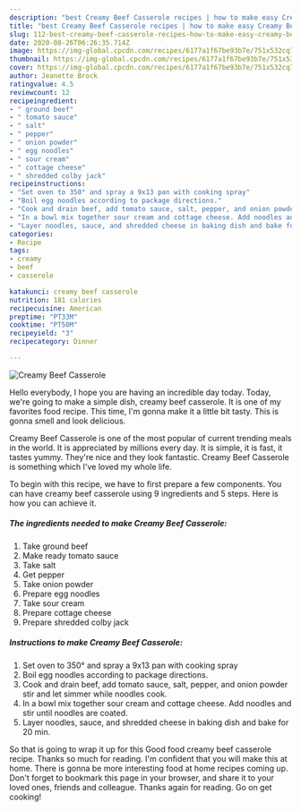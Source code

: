 ```yaml
---
description: "best Creamy Beef Casserole recipes | how to make easy Creamy Beef Casserole"
title: "best Creamy Beef Casserole recipes | how to make easy Creamy Beef Casserole"
slug: 112-best-creamy-beef-casserole-recipes-how-to-make-easy-creamy-beef-casserole
date: 2020-08-26T06:26:35.714Z
image: https://img-global.cpcdn.com/recipes/6177a1f67be93b7e/751x532cq70/creamy-beef-casserole-recipe-main-photo.jpg
thumbnail: https://img-global.cpcdn.com/recipes/6177a1f67be93b7e/751x532cq70/creamy-beef-casserole-recipe-main-photo.jpg
cover: https://img-global.cpcdn.com/recipes/6177a1f67be93b7e/751x532cq70/creamy-beef-casserole-recipe-main-photo.jpg
author: Jeanette Brock
ratingvalue: 4.5
reviewcount: 12
recipeingredient:
- " ground beef"
- " tomato sauce"
- " salt"
- " pepper"
- " onion powder"
- " egg noodles"
- " sour cream"
- " cottage cheese"
- " shredded colby jack"
recipeinstructions:
- "Set oven to 350° and spray a 9x13 pan with cooking spray"
- "Boil egg noodles according to package directions."
- "Cook and drain beef, add tomato sauce, salt, pepper, and onion powder stir and let simmer while noodles cook."
- "In a bowl mix together sour cream and cottage cheese. Add noodles and stir until noodles are coated."
- "Layer noodles, sauce, and shredded cheese in baking dish and bake for 20 min."
categories:
- Recipe
tags:
- creamy
- beef
- casserole

katakunci: creamy beef casserole 
nutrition: 181 calories
recipecuisine: American
preptime: "PT33M"
cooktime: "PT50M"
recipeyield: "3"
recipecategory: Dinner

---
```



![Creamy Beef Casserole](https://img-global.cpcdn.com/recipes/6177a1f67be93b7e/751x532cq70/creamy-beef-casserole-recipe-main-photo.jpg)

Hello everybody, I hope you are having an incredible day today. Today, we're going to make a simple dish, creamy beef casserole. It is one of my favorites food recipe. This time, I'm gonna make it a little bit tasty. This is gonna smell and look delicious.



Creamy Beef Casserole is one of the most popular of current trending meals in the world. It is appreciated by millions every day. It is simple, it is fast, it tastes yummy. They're nice and they look fantastic. Creamy Beef Casserole is something which I've loved my whole life.


To begin with this recipe, we have to first prepare a few components. You can have creamy beef casserole using 9 ingredients and 5 steps. Here is how you can achieve it.

<!--inarticleads1-->

##### The ingredients needed to make Creamy Beef Casserole:

1. Take  ground beef
1. Make ready  tomato sauce
1. Take  salt
1. Get  pepper
1. Take  onion powder
1. Prepare  egg noodles
1. Take  sour cream
1. Prepare  cottage cheese
1. Prepare  shredded colby jack




<!--inarticleads2-->

##### Instructions to make Creamy Beef Casserole:

1. Set oven to 350° and spray a 9x13 pan with cooking spray
1. Boil egg noodles according to package directions.
1. Cook and drain beef, add tomato sauce, salt, pepper, and onion powder stir and let simmer while noodles cook.
1. In a bowl mix together sour cream and cottage cheese. Add noodles and stir until noodles are coated.
1. Layer noodles, sauce, and shredded cheese in baking dish and bake for 20 min.




So that is going to wrap it up for this Good food creamy beef casserole recipe. Thanks so much for reading. I'm confident that you will make this at home. There is gonna be more interesting food at home recipes coming up. Don't forget to bookmark this page in your browser, and share it to your loved ones, friends and colleague. Thanks again for reading. Go on get cooking!
